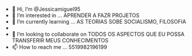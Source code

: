 - 👋 Hi, I’m @Jessicamiguel95
- 👀 I’m interested in ... APRENDER A FAZR PROJETOS 
- 🌱 I’m currently learning ... AS TEORIAS SOBE SOCIALISMO, FILOSOFIA 
- 
- 💞️ I’m looking to collaborate on TODOS OS ASPECTOS QUE EU POSSA TRANSFERIR MEUS CONHECIMENTOS 
- 📫 How to reach me ... 5519982196199

<!---
Jessicamiguel95/Jessicamiguel95 is a ✨ special ✨ repository because its `README.md` (this file) appears on your GitHub profile.
You can click the Preview link to take a look at your changes.
---
